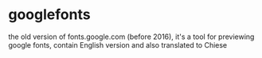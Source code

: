 # googlefonts
the old version of fonts.google.com (before 2016), it's a tool for previewing google fonts, contain English version and also translated to Chiese
